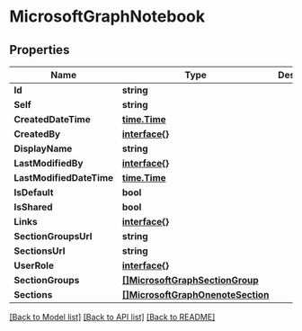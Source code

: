 # MicrosoftGraphNotebook

## Properties

Name | Type | Description | Notes
------------ | ------------- | ------------- | -------------
**Id** | **string** |  | [optional] 
**Self** | **string** |  | [optional] 
**CreatedDateTime** | [**time.Time**](time.Time.md) |  | [optional] 
**CreatedBy** | [**interface{}**](.md) |  | [optional] 
**DisplayName** | **string** |  | [optional] 
**LastModifiedBy** | [**interface{}**](.md) |  | [optional] 
**LastModifiedDateTime** | [**time.Time**](time.Time.md) |  | [optional] 
**IsDefault** | **bool** |  | [optional] 
**IsShared** | **bool** |  | [optional] 
**Links** | [**interface{}**](.md) |  | [optional] 
**SectionGroupsUrl** | **string** |  | [optional] 
**SectionsUrl** | **string** |  | [optional] 
**UserRole** | [**interface{}**](.md) |  | [optional] 
**SectionGroups** | [**[]MicrosoftGraphSectionGroup**](microsoft.graph.sectionGroup.md) |  | [optional] 
**Sections** | [**[]MicrosoftGraphOnenoteSection**](microsoft.graph.onenoteSection.md) |  | [optional] 

[[Back to Model list]](../README.md#documentation-for-models) [[Back to API list]](../README.md#documentation-for-api-endpoints) [[Back to README]](../README.md)


